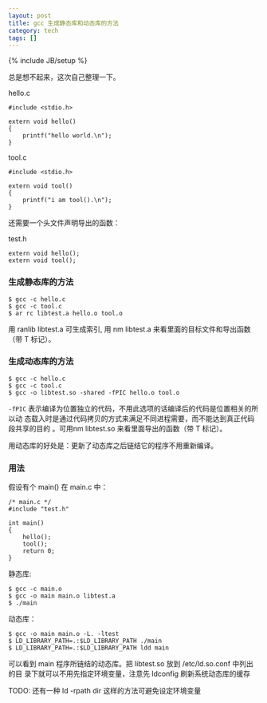 ```yaml
---
layout: post
title: gcc 生成静态库和动态库的方法
category: tech
tags: []
---
```

{% include JB/setup %}

总是想不起来，这次自己整理一下。

hello.c

    #include <stdio.h>

    extern void hello()
    {
        printf("hello world.\n");
    }

tool.c

    #include <stdio.h>

    extern void tool()
    {
        printf("i am tool().\n");
    }

还需要一个头文件声明导出的函数：

test.h

    extern void hello();
    extern void tool();

### 生成静态库的方法

    $ gcc -c hello.c
    $ gcc -c tool.c
    $ ar rc libtest.a hello.o tool.o

用 ranlib libtest.a 可生成索引, 用 nm libtest.a
来看里面的目标文件和导出函数（带 T 标记）。

### 生成动态库的方法

    $ gcc -c hello.c
    $ gcc -c tool.c
    $ gcc -o libtest.so -shared -fPIC hello.o tool.o

`-fPIC` 表示编译为位置独立的代码，不用此选项的话编译后的代码是位置相关的所以动
态载入时是通过代码拷贝的方式来满足不同进程需要，而不能达到真正代码段共享的目的
。可用nm libtest.so 来看里面导出的函数（带 T 标记）。

用动态库的好处是：更新了动态库之后链结它的程序不用重新编译。

### 用法

假设有个 main() 在 main.c 中：

    /* main.c */
    #include "test.h"

    int main()
    {
        hello();
        tool();
        return 0;
    }

静态库:

    $ gcc -c main.o
    $ gcc -o main main.o libtest.a
    $ ./main

动态库：

    $ gcc -o main main.o -L. -ltest
    $ LD_LIBRARY_PATH=.:$LD_LIBRARY_PATH ./main
    $ LD_LIBRARY_PATH=.:$LD_LIBRARY_PATH ldd main

可以看到 main 程序所链结的动态库。把 libtest.so 放到 /etc/ld.so.conf 中列出的目
录下就可以不用先指定环境变量，注意先 ldconfig 刷新系统动态库的缓存

TODO: 还有一种 ld -rpath dir 这样的方法可避免设定环境变量
